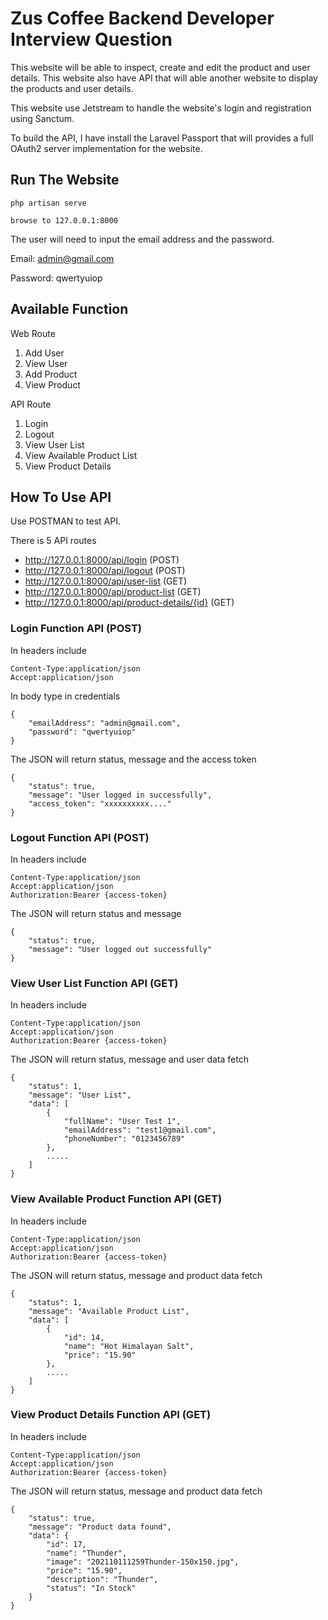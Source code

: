 # Zus Coffee Backend Developer Interview Question 

This website will be able to inspect, create and edit the product and user details. This website also have API that will able another website to display the products and user details.

This website use Jetstream to handle the website's login and registration using Sanctum.

To build the API, I have install the Laravel Passport that will provides a full OAuth2 server implementation for the website.

## Run The Website


```
php artisan serve

browse to 127.0.0.1:8000
```

The user will need to input the email address and the password. 

Email: admin@gmail.com

Password: qwertyuiop

## Available Function

Web Route
1. Add User
2. View User
3. Add Product
4. View Product

API Route
1.  Login
2. Logout
3. View User List
4. View Available Product List
5. View Product Details

## How To Use API
Use POSTMAN to test API.

There is 5 API routes
- http://127.0.0.1:8000/api/login (POST)
- http://127.0.0.1:8000/api/logout (POST)
- http://127.0.0.1:8000/api/user-list (GET)
- http://127.0.0.1:8000/api/product-list (GET)
- http://127.0.0.1:8000/api/product-details/{id} (GET)

### Login Function API (POST)

In headers include
```
Content-Type:application/json
Accept:application/json
```

In body type in credentials
```
{
	"emailAddress": "admin@gmail.com",
	"password": "qwertyuiop"
}
```

The JSON will return status, message and the access token
```
{
    "status": true,
    "message": "User logged in successfully",
    "access_token": "xxxxxxxxxx...."
}
```

### Logout Function API (POST)

In headers include
```
Content-Type:application/json
Accept:application/json
Authorization:Bearer {access-token}
```

The JSON will return status and message 
```
{
    "status": true,
    "message": "User logged out successfully"
}
```

### View User List Function API (GET)

In headers include
```
Content-Type:application/json
Accept:application/json
Authorization:Bearer {access-token}
```

The JSON will return status, message and user data fetch
```
{
    "status": 1,
    "message": "User List",
    "data": [
        {
            "fullName": "User Test 1",
            "emailAddress": "test1@gmail.com",
            "phoneNumber": "0123456789"
        },
        .....
    ]
}
```

### View Available Product Function API (GET)

In headers include
```
Content-Type:application/json
Accept:application/json
Authorization:Bearer {access-token}
```

The JSON will return status, message and product data fetch
```
{
    "status": 1,
    "message": "Available Product List",
    "data": [
        {
            "id": 14,
            "name": "Hot Himalayan Salt",
            "price": "15.90"
        },
        .....
    ]
}
```

### View Product Details Function API (GET)

In headers include
```
Content-Type:application/json
Accept:application/json
Authorization:Bearer {access-token}
```

The JSON will return status, message and product data fetch
```
{
    "status": true,
    "message": "Product data found",
    "data": {
        "id": 17,
        "name": "Thunder",
        "image": "202110111259Thunder-150x150.jpg",
        "price": "15.90",
        "description": "Thunder",
        "status": "In Stock"
    }
}
```




